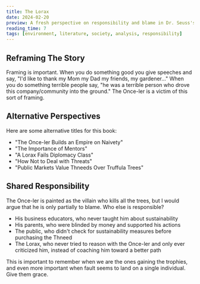 ```yaml
---
title: The Lorax
date: 2024-02-20
preview: A fresh perspective on responsibility and blame in Dr. Seuss's environmental tale
reading_time: 7
tags: [environment, literature, society, analysis, responsibility]
---
```


## Reframing The Story

Framing is important. When you do something good you give speeches and say, "I'd like to thank my Mom my Dad my friends, my gardener…" When you do something terrible people say, "he was a terrible person who drove this company/community into the ground." The Once-ler is a victim of this sort of framing.

## Alternative Perspectives

Here are some alternative titles for this book:
- "The Once-ler Builds an Empire on Naivety"
- "The Importance of Mentors"
- "A Lorax Fails Diplomacy Class"
- "How Not to Deal with Threats"
- "Public Markets Value Thneeds Over Truffula Trees"

## Shared Responsibility

The Once-ler is painted as the villain who kills all the trees, but I would argue that he is only partially to blame. Who else is responsible?

- His business educators, who never taught him about sustainability
- His parents, who were blinded by money and supported his actions
- The public, who didn't check for sustainability measures before purchasing the Thneed
- The Lorax, who never tried to reason with the Once-ler and only ever criticized him, instead of coaching him toward a better path

This is important to remember when we are the ones gaining the trophies, and even more important when fault seems to land on a single individual. Give them grace.